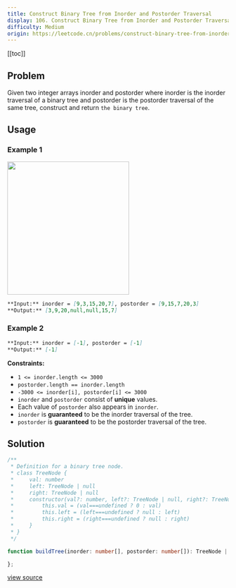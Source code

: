 ```yaml
---
title: Construct Binary Tree from Inorder and Postorder Traversal
display: 106. Construct Binary Tree from Inorder and Postorder Traversal
difficulty: Medium
origin: https://leetcode.cn/problems/construct-binary-tree-from-inorder-and-postorder-traversal
---
```


[[toc]]

## Problem

Given two integer arrays inorder and postorder where inorder is the inorder traversal of a binary tree and postorder is the postorder traversal of the same tree, construct and return `the binary tree`.

## Usage

### Example 1

<img alt="" src="https://assets.leetcode.com/uploads/2021/02/19/tree.jpg" style="width: 277px; height: 302px;" />

```md
**Input:** inorder = [9,3,15,20,7], postorder = [9,15,7,20,3]
**Output:** [3,9,20,null,null,15,7]
```

### Example 2

```md
**Input:** inorder = [-1], postorder = [-1]
**Output:** [-1]
```

**Constraints:**

- <code>1 &lt;= inorder.length &lt;= 3000</code>
- <code>postorder.length == inorder.length</code>
- <code>-3000 &lt;= inorder[i], postorder[i] &lt;= 3000</code>
- <code>inorder</code> and <code>postorder</code> consist of **unique** values.
- Each value of <code>postorder</code> also appears in <code>inorder</code>.
- <code>inorder</code> is **guaranteed** to be the inorder traversal of the tree.
- <code>postorder</code> is **guaranteed** to be the postorder traversal of the tree.

## Solution

```ts
/**
 * Definition for a binary tree node.
 * class TreeNode {
 *     val: number
 *     left: TreeNode | null
 *     right: TreeNode | null
 *     constructor(val?: number, left?: TreeNode | null, right?: TreeNode | null) {
 *         this.val = (val===undefined ? 0 : val)
 *         this.left = (left===undefined ? null : left)
 *         this.right = (right===undefined ? null : right)
 *     }
 * }
 */

function buildTree(inorder: number[], postorder: number[]): TreeNode | null {

};
```

[view source](https://leetcode.cn/problems/construct-binary-tree-from-inorder-and-postorder-traversal)
